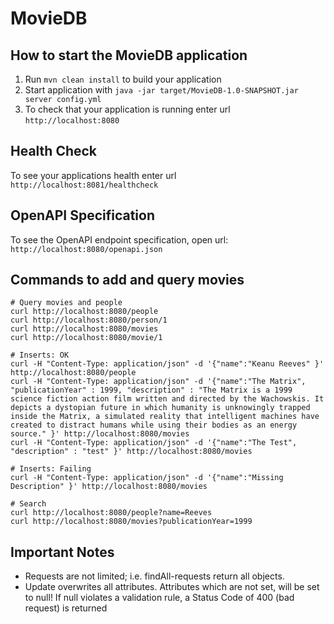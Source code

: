 # MovieDB

How to start the MovieDB application
---

1. Run `mvn clean install` to build your application
1. Start application with `java -jar target/MovieDB-1.0-SNAPSHOT.jar server config.yml`
1. To check that your application is running enter url `http://localhost:8080`

Health Check
---

To see your applications health enter url `http://localhost:8081/healthcheck`


OpenAPI Specification
---
To see the OpenAPI endpoint specification, open url: `http://localhost:8080/openapi.json`

Commands to add and query movies
---
```
# Query movies and people
curl http://localhost:8080/people
curl http://localhost:8080/person/1
curl http://localhost:8080/movies
curl http://localhost:8080/movie/1

# Inserts: OK
curl -H "Content-Type: application/json" -d '{"name":"Keanu Reeves" }' http://localhost:8080/people
curl -H "Content-Type: application/json" -d '{"name":"The Matrix", "publicationYear" : 1999, "description" : "The Matrix is a 1999 science fiction action film written and directed by the Wachowskis. It depicts a dystopian future in which humanity is unknowingly trapped inside the Matrix, a simulated reality that intelligent machines have created to distract humans while using their bodies as an energy source." }' http://localhost:8080/movies
curl -H "Content-Type: application/json" -d '{"name":"The Test", "description" : "test" }' http://localhost:8080/movies

# Inserts: Failing
curl -H "Content-Type: application/json" -d '{"name":"Missing Description" }' http://localhost:8080/movies

# Search
curl http://localhost:8080/people?name=Reeves
curl http://localhost:8080/movies?publicationYear=1999

```


Important Notes
---
- Requests are not limited; i.e. findAll-requests return all objects.
- Update overwrites all attributes. Attributes which are not set, will be set to null!
  If null violates a validation rule, a Status Code of 400 (bad request) is returned